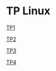 # TP Linux

[TP1](./TP1/README.md)

[TP2](./TP2/README.md)

[TP3](./TP3/README.md)

[TP4](./TP4/README.md)
